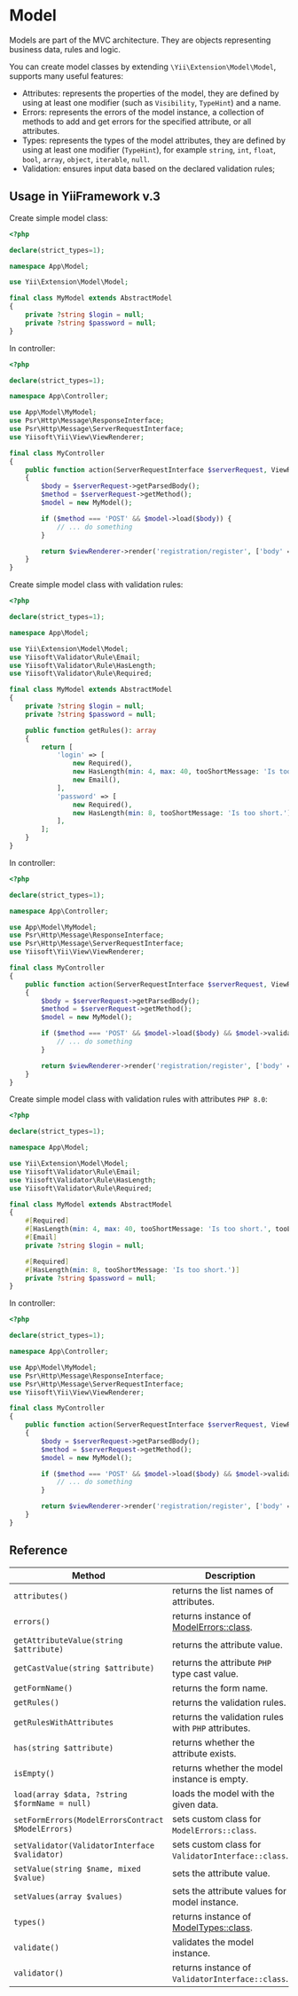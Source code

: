 # Model

Models are part of the MVC architecture. They are objects representing business data, rules and logic.

You can create model classes by extending `\Yii\Extension\Model\Model`, supports many useful features:

- Attributes: represents the properties of the model, they are defined by using at least one modifier (such as `Visibility`, `TypeHint`) and a name.
- Errors: represents the errors of the model instance, a collection of methods to add and get errors for the specified attribute, or all attributes.
- Types: represents the types of the model attributes, they are defined by using at least one modifier (`TypeHint`), for example `string`, `int`, `float`, `bool`, `array`, `object`, `iterable`, `null`.
- Validation: ensures input data based on the declared validation rules;

## Usage in YiiFramework v.3

Create simple model class:

```php
<?php

declare(strict_types=1);

namespace App\Model;

use Yii\Extension\Model\Model;

final class MyModel extends AbstractModel
{
    private ?string $login = null;
    private ?string $password = null;
}
```

In controller:

```php
<?php

declare(strict_types=1);

namespace App\Controller;

use App\Model\MyModel;
use Psr\Http\Message\ResponseInterface;
use Psr\Http\Message\ServerRequestInterface;
use Yiisoft\Yii\View\ViewRenderer;

final class MyController
{
    public function action(ServerRequestInterface $serverRequest, ViewRenderer $viewRenderer): ResponseInterface
    {
        $body = $serverRequest->getParsedBody();
        $method = $serverRequest->getMethod();
        $model = new MyModel();

        if ($method === 'POST' && $model->load($body)) {
            // ... do something
        }

        return $viewRenderer->render('registration/register', ['body' => $body, 'model' => $model]);
    }
}
```

Create simple model class with validation rules:

```php
<?php

declare(strict_types=1);

namespace App\Model;

use Yii\Extension\Model\Model;
use Yiisoft\Validator\Rule\Email;
use Yiisoft\Validator\Rule\HasLength;
use Yiisoft\Validator\Rule\Required;

final class MyModel extends AbstractModel
{
    private ?string $login = null;
    private ?string $password = null;

    public function getRules(): array
    {
        return [
            'login' => [
                new Required(),
                new HasLength(min: 4, max: 40, tooShortMessage: 'Is too short.', tooLongMessage: 'Is too long.'),
                new Email(),
            ],
            'password' => [
                new Required(),
                new HasLength(min: 8, tooShortMessage: 'Is too short.'),
            ],
        ];
    }
}
```

In controller:

```php
<?php

declare(strict_types=1);

namespace App\Controller;

use App\Model\MyModel;
use Psr\Http\Message\ResponseInterface;
use Psr\Http\Message\ServerRequestInterface;
use Yiisoft\Yii\View\ViewRenderer;

final class MyController
{
    public function action(ServerRequestInterface $serverRequest, ViewRenderer $viewRenderer): ResponseInterface
    {
        $body = $serverRequest->getParsedBody();
        $method = $serverRequest->getMethod();
        $model = new MyModel();

        if ($method === 'POST' && $model->load($body) && $model->validate()) {
            // ... do something
        }

        return $viewRenderer->render('registration/register', ['body' => $body, 'model' => $model]);
    }
}
```

Create simple model class with validation rules with attributes `PHP 8.0`:

```php
<?php

declare(strict_types=1);

namespace App\Model;

use Yii\Extension\Model\Model;
use Yiisoft\Validator\Rule\Email;
use Yiisoft\Validator\Rule\HasLength;
use Yiisoft\Validator\Rule\Required;

final class MyModel extends AbstractModel
{
    #[Required]
    #[HasLength(min: 4, max: 40, tooShortMessage: 'Is too short.', tooLongMessage: 'Is too long.')]
    #[Email]    
    private ?string $login = null;

    #[Required]
    #[HasLength(min: 8, tooShortMessage: 'Is too short.')]
    private ?string $password = null;
}
```

In controller:

```php
<?php

declare(strict_types=1);

namespace App\Controller;

use App\Model\MyModel;
use Psr\Http\Message\ResponseInterface;
use Psr\Http\Message\ServerRequestInterface;
use Yiisoft\Yii\View\ViewRenderer;

final class MyController
{
    public function action(ServerRequestInterface $serverRequest, ViewRenderer $viewRenderer): ResponseInterface
    {
        $body = $serverRequest->getParsedBody();
        $method = $serverRequest->getMethod();
        $model = new MyModel();

        if ($method === 'POST' && $model->load($body) && $model->validate()) {
            // ... do something
        }

        return $viewRenderer->render('registration/register', ['body' => $body, 'model' => $model]);
    }
}
```

## Reference

Method | Description |
-------|-------------|
`attributes()` | returns the list names of attributes.
`errors()` | returns instance of [ModelErrors::class](/docs/ModelErrors.md).
`getAttributeValue(string $attribute)` | returns the attribute value.
`getCastValue(string $attribute)` | returns the attribute `PHP` type cast value.
`getFormName()` | returns the form name.
`getRules()` | returns the validation rules.
`getRulesWithAttributes` | returns the validation rules with `PHP` attributes.
`has(string $attribute)` | returns whether the attribute exists.
`isEmpty()` | returns whether the model instance is empty.
`load(array $data, ?string $formName = null)` | loads the model with the given data.
`setFormErrors(ModelErrorsContract $ModelErrors)` | sets custom class for `ModelErrors::class`.
`setValidator(ValidatorInterface $validator)` | sets custom class for `ValidatorInterface::class`.
`setValue(string $name, mixed $value)` | sets the attribute value.
`setValues(array $values)` | sets the attribute values for model instance.
`types()` | returns instance of [ModelTypes::class](/docs/ModelTypes.md).
`validate()` | validates the model instance.
`validator()` | returns instance of `ValidatorInterface::class`.
